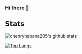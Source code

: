 ### Hi there 👋

## 𝗦𝘁𝗮𝘁𝘀

![chenryhabana205's github stats](https://github-readme-stats.vercel.app/api?username=chenryhabana205&show_icons=true&theme=dracula)

[![Top Langs](https://github-readme-stats.vercel.app/api/top-langs/?username=chenryhabana205)](https://github.com/chenryhabana205/github-readme-stats)
